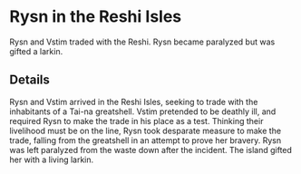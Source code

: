 # Rysn in the Reshi Isles
Rysn and Vstim traded with the Reshi. Rysn became paralyzed but was gifted a larkin.

## Details
Rysn and Vstim arrived in the Reshi Isles, seeking to trade with the inhabitants of a Tai-na greatshell. Vstim pretended to be deathly ill, and required Rysn to make the trade in his place as a test. Thinking their livelihood must be on the line, Rysn took desparate measure to make the trade, falling from the greatshell in an attempt to prove her bravery. Rysn was left paralyzed from the waste down after the incident. The island gifted her with a living larkin.
